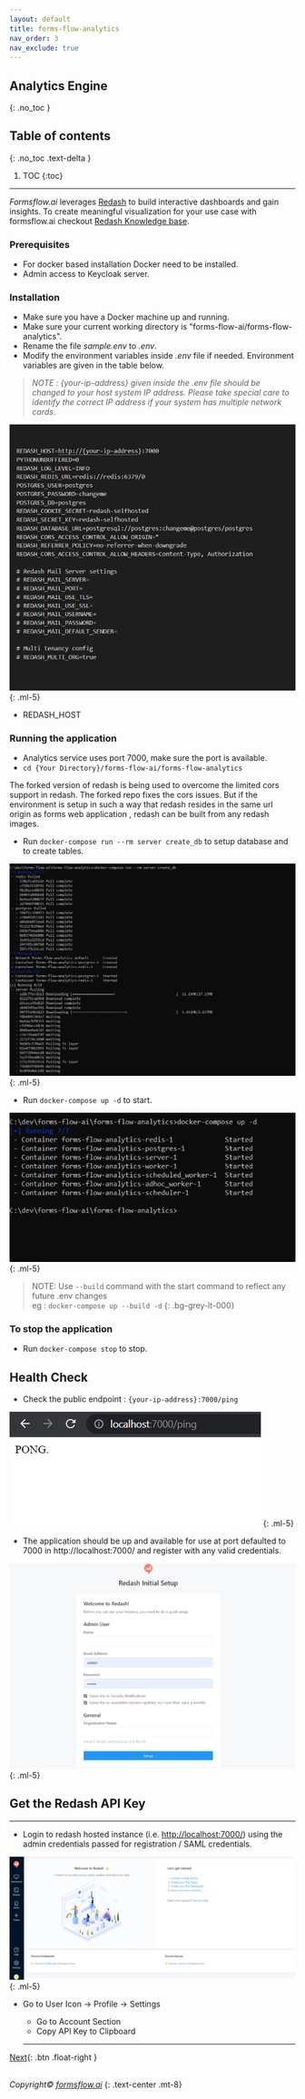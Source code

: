 ```yaml
---
layout: default
title: forms-flow-analytics
nav_order: 3
nav_exclude: true
---
```

## Analytics Engine  
{: .no_toc }

## Table of contents
{: .no_toc .text-delta }

1. TOC
{:toc}
----

*Formsflow.ai* leverages [Redash](https://github.com/getredash/redash) to build interactive dashboards and gain insights. To create meaningful visualization for your use case with formsflow.ai checkout [Redash Knowledge base](https://redash.io/help/).  

### Prerequisites
- For docker based installation Docker need to be installed.
- Admin access to Keycloak server.  

### Installation 


- Make sure you have a Docker machine up and running.
- Make sure your current working directory is "forms-flow-ai/forms-flow-analytics".
- Rename the file *sample.env* to *.env*.
- Modify the environment variables inside *.env* file if needed. Environment variables are given in the table below.   

> *NOTE : {your-ip-address} given inside the .env file should be changed to your host system IP address. Please take special care to identify the correct IP address if your system has multiple network cards*.  

![analytics](../../../assets/setup/analytics1.png)
{: .ml-5}    

* REDASH_HOST  

### Running the application  

- Analytics service uses port 7000, make sure the port is available.
- `cd {Your Directory}/forms-flow-ai/forms-flow-analytics`  

The forked version of redash is being used to overcome the limited cors support in redash. The forked repo fixes the cors issues. But if the environment is setup in such a way that redash resides in the same url origin as forms web application , redash can be built from any redash images. 

- Run `docker-compose run --rm server create_db` to setup database and to create tables.  

![analytics](../../../assets/setup/analytics2.png)
{: .ml-5}    

- Run `docker-compose up -d` to start.  

![analytics](../../../assets/setup/analytics3.png)
{: .ml-5}  

> NOTE: Use `--build` command with the start command to reflect any future .env changes  
> eg : `docker-compose up --build -d`
 {: .bg-grey-lt-000}  

### To stop the application
- Run `docker-compose stop` to stop.  

## Health Check  

- Check the public endpoint : `{your-ip-address}:7000/ping`  

![analytics](../../../assets/setup/analytics4.png)
{: .ml-5}     
- The application should be up and available for use at port defaulted to 7000 in http://localhost:7000/ and register with any valid credentials.  

![analytics](../../../assets/setup/analytics5.png)
{: .ml-5}  

## Get the Redash API Key  

--- 
- Login to redash hosted instance (i.e. [http://localhost:7000/](http://localhost:7000/)) using the admin credentials passed for registration / SAML credentials.

![analytics](../../../assets/setup/analytics6.png)
{: .ml-5}    

- Go to User Icon -> Profile -> Settings
  - Go to Account Section
  - Copy API Key to Clipboard

  --- 
[Next](/forms-flow-installation-doc/Pages/Docker_Based/SetUp/Bpm.html){: .btn .float-right }     
<br>

*Copyright© [formsflow.ai](https://formsflow.ai/)*
{: .text-center .mt-8}

